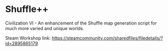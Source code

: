 # Shuffle++
Civilization VI - An enhancement of the Shuffle map generation script for much more varied and unique worlds.

Steam Workshop link: https://steamcommunity.com/sharedfiles/filedetails/?id=2895865179
